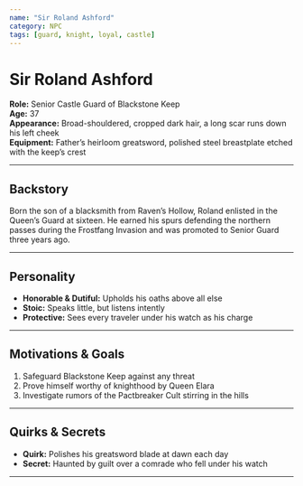 ```yaml
---
name: "Sir Roland Ashford"
category: NPC
tags: [guard, knight, loyal, castle]
---
```


# Sir Roland Ashford

**Role:** Senior Castle Guard of Blackstone Keep  
**Age:** 37  
**Appearance:** Broad-shouldered, cropped dark hair, a long scar runs down his left cheek  
**Equipment:** Father’s heirloom greatsword, polished steel breastplate etched with the keep’s crest

---

## Backstory

Born the son of a blacksmith from Raven’s Hollow, Roland enlisted in the Queen’s Guard at sixteen. He earned his spurs defending the northern passes during the Frostfang Invasion and was promoted to Senior Guard three years ago.

---

## Personality

- **Honorable & Dutiful:** Upholds his oaths above all else
- **Stoic:** Speaks little, but listens intently
- **Protective:** Sees every traveler under his watch as his charge

---

## Motivations & Goals

1. Safeguard Blackstone Keep against any threat
2. Prove himself worthy of knighthood by Queen Elara
3. Investigate rumors of the Pactbreaker Cult stirring in the hills

---

## Quirks & Secrets

- **Quirk:** Polishes his greatsword blade at dawn each day
- **Secret:** Haunted by guilt over a comrade who fell under his watch

---
